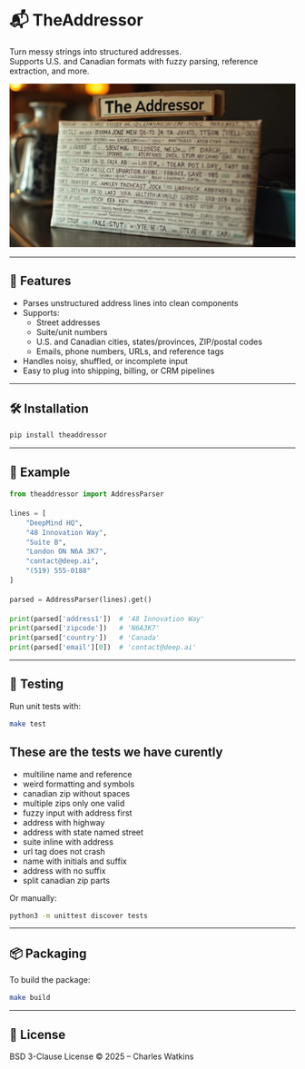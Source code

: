 # 📬 TheAddressor

Turn messy strings into structured addresses.  
Supports U.S. and Canadian formats with fuzzy parsing, reference extraction, and more.

![TheAddressor](assets/theaddressor.webp)

---

## 🚀 Features

- Parses unstructured address lines into clean components
- Supports:
  - Street addresses
  - Suite/unit numbers
  - U.S. and Canadian cities, states/provinces, ZIP/postal codes
  - Emails, phone numbers, URLs, and reference tags
- Handles noisy, shuffled, or incomplete input
- Easy to plug into shipping, billing, or CRM pipelines

---

## 🛠️ Installation

```bash
pip install theaddressor
```

---

## 🧠 Example

```python
from theaddressor import AddressParser

lines = [
    "DeepMind HQ",
    "48 Innovation Way",
    "Suite B",
    "London ON N6A 3K7",
    "contact@deep.ai",
    "(519) 555-0188"
]

parsed = AddressParser(lines).get()

print(parsed['address1'])  # '48 Innovation Way'
print(parsed['zipcode'])   # 'N6A3K7'
print(parsed['country'])   # 'Canada'
print(parsed['email'][0])  # 'contact@deep.ai'
```

---

## 🧪 Testing

Run unit tests with:

```bash
make test
```
## These are the tests we have curently 
- multiline name and reference
- weird formatting and symbols
- canadian zip without spaces
- multiple zips only one valid
- fuzzy input with address first
- address with highway
- address with state named street
- suite inline with address
- url tag does not crash
- name with initials and suffix
- address with no suffix
- split canadian zip parts


Or manually:

```bash
python3 -m unittest discover tests
```

---

## 📦 Packaging

To build the package:

```bash
make build 
```

---

## 📄 License

BSD 3-Clause License © 2025 – Charles Watkins
